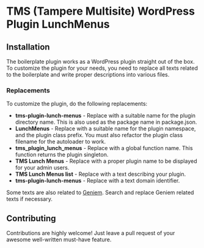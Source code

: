 # TMS (Tampere Multisite) WordPress Plugin LunchMenus

## Installation

The boilerplate plugin works as a WordPress plugin straight out of the box. To customize the plugin for your needs, you need to replace all texts related to the boilerplate and write proper descriptions into various files.

### Replacements

To customize the plugin, do the following replacements:

- **tms-plugin-lunch-menus** - Replace with a suitable name for the plugin directory name. This is also used as the package name in package.json.
- **LunchMenus** - Replace with a suitable name for the plugin namespace, and the plugin class prefix. You must also refactor the plugin class filename for the autoloader to work.
- **tms_plugin_lunch_menus** - Replace with a global function name. This function returns the plugin singleton.
- **TMS Lunch Menus** - Replace with a proper plugin name to be displayed for your admin users.
- **TMS Lunch Menus list** - Replace with a text describing your plugin.
- **tms-plugin-lunch-menus** - Replace with a text domain identifier.

Some texts are also related to [Geniem](https://www.geniem.com). Search and replace Geniem related texts if necessary.

## Contributing

Contributions are highly welcome! Just leave a pull request of your awesome well-written must-have feature.
